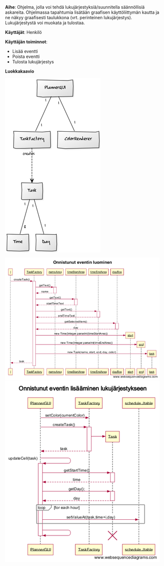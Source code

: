 ﻿**Aihe**: Ohjelma, jolla voi tehdä lukujärjestyksiä/suunnitella säännöllisiä askareita. Ohjelmassa tapahtumia lisätään graafisen käyttöliittymän kautta ja ne näkyy graafisesti taulukkona (vrt. perinteinen lukujärjestys). Lukujärjestystä voi muokata ja tulostaa.

**Käyttäjät**: Henkilö

**Käyttäjän toiminnot**: 
* Lisää eventti
* Poista eventti
* Tulosta lukujärjestys

**Luokkakaavio**

![Luokkakaavio](/dokumentaatio/luokkakaavio_18.02.png)

![Onnistunut eventin luominen](/dokumentaatio/Onnistunut_eventin_luominen.png)
![Onnistunut eventin lisääminen lukujärjestykseen](/dokumentaatio/Onnistunut_eventin_lisääminen_lukujärjestykseen.png)
